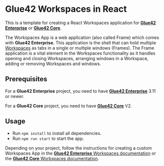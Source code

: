 # Glue42 Workspaces in React

This is a template for creating a React Workspaces application for [**Glue42 Enterprise**](https://glue42.com/enterprise/) or [**Glue42 Core**](https://glue42.com/core/).

The Workspaces App is a web application (also called Frame) which comes with **Glue42 Enterprise**. This application is the shell that can hold multiple [Workspaces](https://docs.glue42.com/glue42-concepts/windows/workspaces/overview/index.html#workspaces_concepts-workspace) as tabs in a single or multiple windows (Frames). The Frame application is a vital element in the Workspaces functionality as it handles opening and closing Workspaces, arranging windows in a Workspace, adding or removing Workspaces and windows.

## Prerequisites

For a **Glue42 Enterprise** project, you need to have [**Glue42 Enterprise**](https://glue42.com/enterprise/) 3.11 or newer.

For a **Glue42 Core** project, you need to have [**Glue42 Core**](https://glue42.com/core/) V2.

## Usage

- Run `npm install` to install all dependencies.
- Run `npm run start` to start the app.

Depending on your project, follow the instructions for creating a custom Workspaces App in the [**Glue42 Enterprise** Workspaces documentation](https://docs.glue42.com/glue42-concepts/windows/workspaces/overview/index.html#extending_workspaces) or the [**Glue42 Core** Workspaces documentation](https://core-docs.glue42.com/capabilities/windows/workspaces/workspaces-app/index.html).
